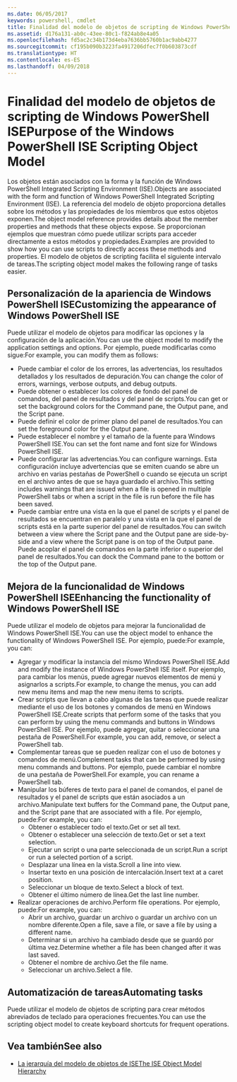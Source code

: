 ```yaml
---
ms.date: 06/05/2017
keywords: powershell, cmdlet
title: Finalidad del modelo de objetos de scripting de Windows PowerShell ISE
ms.assetid: d176a131-ab0c-43ee-80c1-f824ab8e4a05
ms.openlocfilehash: fd5ac2c34b173d4eba7636bb5760b1ac9abb4277
ms.sourcegitcommit: cf195b090b3223fa4917206dfec7f0b603873cdf
ms.translationtype: HT
ms.contentlocale: es-ES
ms.lasthandoff: 04/09/2018
---
```

# <a name="purpose-of-the-windows-powershell-ise-scripting-object-model"></a><span data-ttu-id="8dffd-103">Finalidad del modelo de objetos de scripting de Windows PowerShell ISE</span><span class="sxs-lookup"><span data-stu-id="8dffd-103">Purpose of the Windows PowerShell ISE Scripting Object Model</span></span>

<span data-ttu-id="8dffd-104">Los objetos están asociados con la forma y la función de Windows PowerShell Integrated Scripting Environment (ISE).</span><span class="sxs-lookup"><span data-stu-id="8dffd-104">Objects are associated with the form and function of Windows PowerShell Integrated Scripting Environment (ISE).</span></span> <span data-ttu-id="8dffd-105">La referencia del modelo de objeto proporciona detalles sobre los métodos y las propiedades de los miembros que estos objetos exponen.</span><span class="sxs-lookup"><span data-stu-id="8dffd-105">The object model reference provides details about the member properties and methods that these objects expose.</span></span> <span data-ttu-id="8dffd-106">Se proporcionan ejemplos que muestran cómo puede utilizar scripts para acceder directamente a estos métodos y propiedades.</span><span class="sxs-lookup"><span data-stu-id="8dffd-106">Examples are provided to show how you can use scripts to directly access these methods and properties.</span></span> <span data-ttu-id="8dffd-107">El modelo de objetos de scripting facilita el siguiente intervalo de tareas.</span><span class="sxs-lookup"><span data-stu-id="8dffd-107">The scripting object model makes the following range of tasks easier.</span></span>

## <a name="customizing-the-appearance-of-windows-powershell-ise"></a><span data-ttu-id="8dffd-108">Personalización de la apariencia de Windows PowerShell ISE</span><span class="sxs-lookup"><span data-stu-id="8dffd-108">Customizing the appearance of Windows PowerShell ISE</span></span>

<span data-ttu-id="8dffd-109">Puede utilizar el modelo de objetos para modificar las opciones y la configuración de la aplicación.</span><span class="sxs-lookup"><span data-stu-id="8dffd-109">You can use the object model to modify the application settings and options.</span></span> <span data-ttu-id="8dffd-110">Por ejemplo, puede modificarlas como sigue:</span><span class="sxs-lookup"><span data-stu-id="8dffd-110">For example, you can modify them as follows:</span></span>

- <span data-ttu-id="8dffd-111">Puede cambiar el color de los errores, las advertencias, los resultados detallados y los resultados de depuración.</span><span class="sxs-lookup"><span data-stu-id="8dffd-111">You can change the color of errors, warnings, verbose outputs, and debug outputs.</span></span>
- <span data-ttu-id="8dffd-112">Puede obtener o establecer los colores de fondo del panel de comandos, del panel de resultados y del panel de scripts.</span><span class="sxs-lookup"><span data-stu-id="8dffd-112">You can get or set the background colors for the Command pane, the Output pane, and the Script pane.</span></span>
- <span data-ttu-id="8dffd-113">Puede definir el color de primer plano del panel de resultados.</span><span class="sxs-lookup"><span data-stu-id="8dffd-113">You can set the foreground color for the Output pane.</span></span>
- <span data-ttu-id="8dffd-114">Puede establecer el nombre y el tamaño de la fuente para Windows PowerShell ISE.</span><span class="sxs-lookup"><span data-stu-id="8dffd-114">You can set the font name and font size for Windows PowerShell ISE.</span></span>
- <span data-ttu-id="8dffd-115">Puede configurar las advertencias.</span><span class="sxs-lookup"><span data-stu-id="8dffd-115">You can configure warnings.</span></span> <span data-ttu-id="8dffd-116">Esta configuración incluye advertencias que se emiten cuando se abre un archivo en varias pestañas de PowerShell o cuando se ejecuta un script en el archivo antes de que se haya guardado el archivo.</span><span class="sxs-lookup"><span data-stu-id="8dffd-116">This setting includes warnings that are issued when a file is opened in multiple PowerShell tabs or when a script in the file is run before the file has been saved.</span></span>
- <span data-ttu-id="8dffd-117">Puede cambiar entre una vista en la que el panel de scripts y el panel de resultados se encuentran en paralelo y una vista en la que el panel de scripts está en la parte superior del panel de resultados.</span><span class="sxs-lookup"><span data-stu-id="8dffd-117">You can switch between a view where the Script pane and the Output pane are side-by-side and a view where the Script pane is on top of the Output pane.</span></span> <span data-ttu-id="8dffd-118">Puede acoplar el panel de comandos en la parte inferior o superior del panel de resultados.</span><span class="sxs-lookup"><span data-stu-id="8dffd-118">You can dock the Command pane to the bottom or the top of the Output pane.</span></span>

## <a name="enhancing-the-functionality-of-windows-powershell-ise"></a><span data-ttu-id="8dffd-119">Mejora de la funcionalidad de Windows PowerShell ISE</span><span class="sxs-lookup"><span data-stu-id="8dffd-119">Enhancing the functionality of Windows PowerShell ISE</span></span>

<span data-ttu-id="8dffd-120">Puede utilizar el modelo de objetos para mejorar la funcionalidad de Windows PowerShell ISE.</span><span class="sxs-lookup"><span data-stu-id="8dffd-120">You can use the object model to enhance the functionality of Windows PowerShell ISE.</span></span> <span data-ttu-id="8dffd-121">Por ejemplo, puede:</span><span class="sxs-lookup"><span data-stu-id="8dffd-121">For example, you can:</span></span>

- <span data-ttu-id="8dffd-122">Agregar y modificar la instancia del mismo Windows PowerShell ISE.</span><span class="sxs-lookup"><span data-stu-id="8dffd-122">Add and modify the instance of Windows PowerShell ISE itself.</span></span> <span data-ttu-id="8dffd-123">Por ejemplo, para cambiar los menús, puede agregar nuevos elementos de menú y asignarlos a scripts.</span><span class="sxs-lookup"><span data-stu-id="8dffd-123">For example, to change the menus, you can add new menu items and map the new menu items to scripts.</span></span>
- <span data-ttu-id="8dffd-124">Crear scripts que llevan a cabo algunas de las tareas que puede realizar mediante el uso de los botones y comandos de menú en Windows PowerShell ISE.</span><span class="sxs-lookup"><span data-stu-id="8dffd-124">Create scripts that perform some of the tasks that you can perform by using the menu commands and buttons in Windows PowerShell ISE.</span></span> <span data-ttu-id="8dffd-125">Por ejemplo, puede agregar, quitar o seleccionar una pestaña de PowerShell.</span><span class="sxs-lookup"><span data-stu-id="8dffd-125">For example, you can add, remove, or select a PowerShell tab.</span></span>
- <span data-ttu-id="8dffd-126">Complementar tareas que se pueden realizar con el uso de botones y comandos de menú.</span><span class="sxs-lookup"><span data-stu-id="8dffd-126">Complement tasks that can be performed by using menu commands and buttons.</span></span> <span data-ttu-id="8dffd-127">Por ejemplo, puede cambiar el nombre de una pestaña de PowerShell.</span><span class="sxs-lookup"><span data-stu-id="8dffd-127">For example, you can rename a PowerShell tab.</span></span>
- <span data-ttu-id="8dffd-128">Manipular los búferes de texto para el panel de comandos, el panel de resultados y el panel de scripts que están asociados a un archivo.</span><span class="sxs-lookup"><span data-stu-id="8dffd-128">Manipulate text buffers for the Command pane, the Output pane, and the Script pane that are associated with a file.</span></span> <span data-ttu-id="8dffd-129">Por ejemplo, puede:</span><span class="sxs-lookup"><span data-stu-id="8dffd-129">For example, you can:</span></span>
  - <span data-ttu-id="8dffd-130">Obtener o establecer todo el texto.</span><span class="sxs-lookup"><span data-stu-id="8dffd-130">Get or set all text.</span></span>
  - <span data-ttu-id="8dffd-131">Obtener o establecer una selección de texto.</span><span class="sxs-lookup"><span data-stu-id="8dffd-131">Get or set a text selection.</span></span>
  - <span data-ttu-id="8dffd-132">Ejecutar un script o una parte seleccionada de un script.</span><span class="sxs-lookup"><span data-stu-id="8dffd-132">Run a script or run a selected portion of a script.</span></span>
  - <span data-ttu-id="8dffd-133">Desplazar una línea en la vista.</span><span class="sxs-lookup"><span data-stu-id="8dffd-133">Scroll a line into view.</span></span>
  - <span data-ttu-id="8dffd-134">Insertar texto en una posición de intercalación.</span><span class="sxs-lookup"><span data-stu-id="8dffd-134">Insert text at a caret position.</span></span>
  - <span data-ttu-id="8dffd-135">Seleccionar un bloque de texto.</span><span class="sxs-lookup"><span data-stu-id="8dffd-135">Select a block of text.</span></span>
  - <span data-ttu-id="8dffd-136">Obtener el último número de línea.</span><span class="sxs-lookup"><span data-stu-id="8dffd-136">Get the last line number.</span></span>
- <span data-ttu-id="8dffd-137">Realizar operaciones de archivo.</span><span class="sxs-lookup"><span data-stu-id="8dffd-137">Perform file operations.</span></span> <span data-ttu-id="8dffd-138">Por ejemplo, puede:</span><span class="sxs-lookup"><span data-stu-id="8dffd-138">For example, you can:</span></span>
  - <span data-ttu-id="8dffd-139">Abrir un archivo, guardar un archivo o guardar un archivo con un nombre diferente.</span><span class="sxs-lookup"><span data-stu-id="8dffd-139">Open a file, save a file, or save a file by using a different name.</span></span>
  - <span data-ttu-id="8dffd-140">Determinar si un archivo ha cambiado desde que se guardó por última vez.</span><span class="sxs-lookup"><span data-stu-id="8dffd-140">Determine whether a file has been changed after it was last saved.</span></span>
  - <span data-ttu-id="8dffd-141">Obtener el nombre de archivo.</span><span class="sxs-lookup"><span data-stu-id="8dffd-141">Get the file name.</span></span>
  - <span data-ttu-id="8dffd-142">Seleccionar un archivo.</span><span class="sxs-lookup"><span data-stu-id="8dffd-142">Select a file.</span></span>

## <a name="automating-tasks"></a><span data-ttu-id="8dffd-143">Automatización de tareas</span><span class="sxs-lookup"><span data-stu-id="8dffd-143">Automating tasks</span></span>

<span data-ttu-id="8dffd-144">Puede utilizar el modelo de objetos de scripting para crear métodos abreviados de teclado para operaciones frecuentes.</span><span class="sxs-lookup"><span data-stu-id="8dffd-144">You can use the scripting object model to create keyboard shortcuts for frequent operations.</span></span>

## <a name="see-also"></a><span data-ttu-id="8dffd-145">Vea también</span><span class="sxs-lookup"><span data-stu-id="8dffd-145">See also</span></span>

- [<span data-ttu-id="8dffd-146">La jerarquía del modelo de objetos de ISE</span><span class="sxs-lookup"><span data-stu-id="8dffd-146">The ISE Object Model Hierarchy</span></span>](The-ISE-Object-Model-Hierarchy.md)